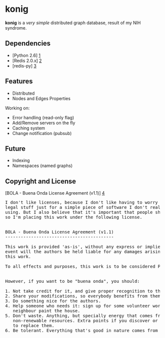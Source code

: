 konig
=====

**konig** is a *very simple* distributed graph database, result of my NIH syndrome.

Dependencies
------------

* [Python 2.6] [1]
* [Redis 2.0.x] [2]
* [redis-py] [3]

Features
--------

* Distributed
* Nodes and Edges Properties

Working on:

* Error handling (read-only flag)
* Add/Remove servers on the fly
* Caching system
* Change notification (pubsub)

Future
------

* Indexing
* Namespaces (named graphs)

Copyright and License
---------------------

[BOLA - Buena Onda License Agreement (v1.1)] [4]

<pre>
I don't like licenses, because I don't like having to worry about all this
legal stuff just for a simple piece of software I don't really mind anyone
using. But I also believe that it's important that people share and give back;
so I'm placing this work under the following license.


BOLA - Buena Onda License Agreement (v1.1)
------------------------------------------

This work is provided 'as-is', without any express or implied warranty. In no
event will the authors be held liable for any damages arising from the use of
this work.

To all effects and purposes, this work is to be considered Public Domain.


However, if you want to be "buena onda", you should:

1. Not take credit for it, and give proper recognition to the authors.
2. Share your modifications, so everybody benefits from them.
3. Do something nice for the authors.
4. Help someone who needs it: sign up for some volunteer work or help your
   neighbour paint the house.
5. Don't waste. Anything, but specially energy that comes from natural
   non-renewable resources. Extra points if you discover or invent something
   to replace them.
6. Be tolerant. Everything that's good in nature comes from cooperation.
</pre>

  [1]: http://www.python.org/                      "Python"
  [2]: http://code.google.com/p/redis/             "Redis"
  [3]: http://github.com/andymccurdy/redis-py/     "redis-py"
  [4]: http://blitiri.com.ar/p/bola/               "BOLA - Buena Onda License Agreement (v1.1)"
